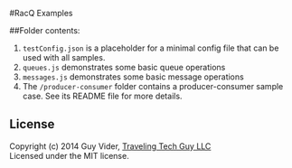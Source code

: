 #RacQ Examples

##Folder contents:

1. `testConfig.json` is a placeholder for a minimal config file that can be used with all samples.
2. `queues.js` demonstrates some basic queue operations
3. `messages.js` demonstrates some basic message operations
4. The `/producer-consumer` folder contains a producer-consumer sample case. See its README file for more details.

## License
Copyright (c) 2014 Guy Vider, [Traveling Tech Guy LLC](http://www.TravelingTechGuy.com)  
Licensed under the MIT license.
